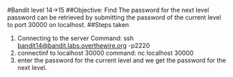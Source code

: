 #Bandit level 14->15
##Objective: Find The password for the next level password can be retrieved by submitting the password of the current level to port 30000 on localhost.
##Steps taken
1. Connecting to the server
   Command: ssh bandit14@bandit.labs.overthewire.org -p2220
2. connectinf to localhost 30000
   command: nc localhost 30000
3. enter the password for the current level and we get the password for the next level.
